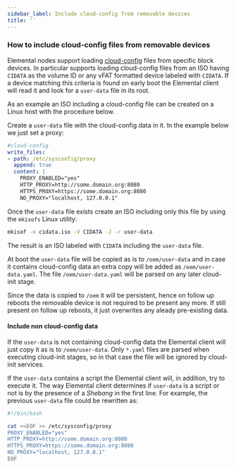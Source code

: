 ```yaml
---
sidebar_label: Include cloud-config from removable devices
title: ''
---
```


<head>
  <link rel="canonical" href="https://elemental.docs.rancher.com/removable-device-cloudconfig"/>
</head>


### How to include cloud-config files from removable devices

Elemental nodes support loading [cloud-config](cloud-config-reference.md) files from specific block devices.
In particular supports loading cloud-config files from an ISO having `CIDATA` as the volume ID or any vFAT formatted
device labeled with `CIDATA`. If a device matching this criteria is found on early boot the Elemental client will
read it and look for a `user-data` file in its root.

As an example an ISO including a cloud-config file can be created on a Linux host with the procedure below.

Create a `user-data` file with the cloud-config data in it. In the example below we just set a
proxy:

```yaml title="user-data" showLineNumbers
#cloud-config
write_files:
- path: /etc/sysconfig/proxy
  append: true
  content: |
    PROXY_ENABLED="yes"
    HTTP_PROXY=http://some.domain.org:8080
    HTTPS_PROXY=https://some.domain.org:8080
    NO_PROXY="localhost, 127.0.0.1"
```

Once the `user-data` file exists create an ISO including only this file by using the `mkisofs` Linux utility:

```bash
mkisof -o cidata.iso -V CIDATA -J -r user-data
```

The result is an ISO labeled with `CIDATA` including the `user-data` file.

At boot the `user-data` file will be copied as is to `/oem/user-data` and in case it contains cloud-config data
an extra copy will be added as `/oem/user-data.yaml`. The file `/oem/user-data.yaml` will be parsed
on any later cloud-init stage.

Since the data is copied to `/oem` it will be persistent, hence on follow up reboots the removable device is
not required to be present any more. If still present on follow up reboots, it just overwrites any
aleady pre-existing data.

#### Include non cloud-config data

If the `user-data` is not containing cloud-config data the Elemental client will just copy it as
is to `/oem/user-data`. Only `*.yaml` files are parsed when executing cloud-init stages, so in that
case the file will be ignored by cloud-init services.

If the `user-data` contains a script the Elemental client will, in addition, try to execute it. The way
Elemental client determines if `user-data` is a script or not is by the presence of a _Shebang_ in the
first line. For example, the previous `user-data` file could be rewritten as:


```bash title="user-data" showLineNumbers
#!/bin/bash

cat <<EOF >> /etc/sysconfig/proxy
PROXY_ENABLED="yes"
HTTP_PROXY=http://some.domain.org:8080
HTTPS_PROXY=https://some.domain.org:8080
NO_PROXY="localhost, 127.0.0.1"
EOF
```
